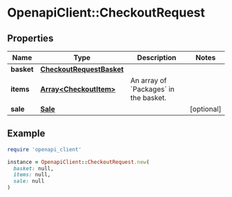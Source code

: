 # OpenapiClient::CheckoutRequest

## Properties

| Name | Type | Description | Notes |
| ---- | ---- | ----------- | ----- |
| **basket** | [**CheckoutRequestBasket**](CheckoutRequestBasket.md) |  |  |
| **items** | [**Array&lt;CheckoutItem&gt;**](CheckoutItem.md) | An array of &#x60;Packages&#x60; in the basket. |  |
| **sale** | [**Sale**](Sale.md) |  | [optional] |

## Example

```ruby
require 'openapi_client'

instance = OpenapiClient::CheckoutRequest.new(
  basket: null,
  items: null,
  sale: null
)
```

